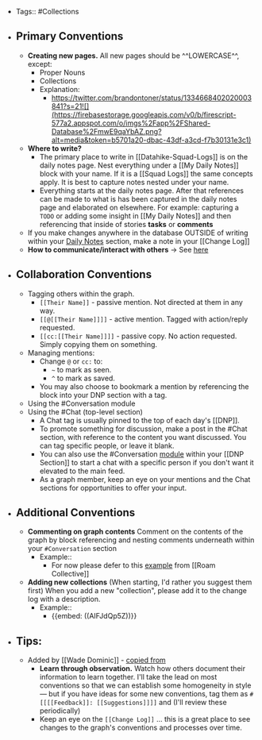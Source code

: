 - Tags:: #Collections
- ## Primary Conventions
    - **Creating new pages.** All new pages should be ^^LOWERCASE^^, except:
        - Proper Nouns
        - Collections
        - Explanation:
            - https://twitter.com/brandontoner/status/1334668402020003841?s=21![](https://firebasestorage.googleapis.com/v0/b/firescript-577a2.appspot.com/o/imgs%2Fapp%2FShared-Database%2FmwE9qaYbAZ.png?alt=media&token=b5701a20-dbac-43df-a3cd-f7b30131e3c1)
    - **Where to write?**
        - The primary place to write in [[Datahike-Squad-Logs]] is on the daily notes page. Nest everything under a [[My Daily Notes]] block with your name. If it is a [[Squad Logs]] the same concepts apply. It is best to capture notes nested under your name.
        - Everything starts at the daily notes page. After that references can be made to what is has been captured in the daily notes page and elaborated on elsewhere. For example: capturing a `TODO` or adding some insight in [[My Daily Notes]] and then referencing that inside of stories **tasks** or **comments**
    - If you make changes anywhere in the database OUTSIDE of writing within your [Daily Notes](https://roamresearch.com/#/app/Roam-Collective/page/Pti1cH_0g) section, make a note in your [[Change Log]]
    - **How to communicate/interact with others** -> See [here](https://roamresearch.com/#/app/Roam-Collective/page/2xE0j46Pl)
- ## Collaboration Conventions
    - Tagging others within the graph.
        -  `[[Their Name]]` - passive mention. Not directed at them in any way.
        -  `[[@[[Their Name]]]]` - active mention. Tagged with action/reply requested.
        -  `[[cc:[[Their Name]]]]` - passive copy. No action requested. Simply copying them on something.
    - Managing mentions:
        - Change `@` or `cc:` to:
            -  `~` to mark as seen.
            -  `^` to mark as saved.
        - You may also choose to bookmark a mention by referencing the block into your DNP section with a tag.
    - Using the #Conversation module
    - Using the #Chat (top-level section)
        - A Chat tag is usually pinned to the top of each day's [[DNP]].
        - To promote something for discussion, make a post in the #Chat section, with reference to the content you want discussed. You can tag specific people, or leave it blank.
        - You can also use the #Conversation [module](https://roamresearch.com/#/app/Roam-Collective/page/_ala-JkX-) within your [[DNP Section]] to start a chat with a specific person if you don't want it elevated to the main feed.
        - As a graph member, keep an eye on your mentions and the Chat sections for opportunities to offer your input.
- ## Additional Conventions
    - **Commenting on graph contents**
Comment on the contents of the graph by block referencing and nesting comments underneath within your `#Conversation` section
        - Example::
            - For now please defer to this [example](https://roamresearch.com/#/app/Roam-Collective/page/RZi4J5Dkm) from [[Roam Collective]] 
    - **Adding new collections** (When starting, I'd rather you suggest them first)
When you add a new "collection", please add it to the change log with a description.
        - Example::
            - {{embed: ((AIFJdQp5Z))}}
- ## Tips:
    - Added by [[Wade Dominic]] - [copied from](https://roamresearch.com/#/app/Roam-Collective/page/KzdkcgPM2)
        - **Learn through observation.** Watch how others document their information to learn together. I'll take the lead on most conventions so that we can establish some homogeneity in style — but if you have ideas for some new conventions, tag them as `# [[[[Feedback]]: [[Suggestions]]]]` and  (I'll review these periodically)
        - Keep an eye on the `[[Change Log]]` ... this is a great place to see changes to the graph's conventions and processes over time.
